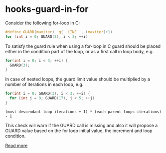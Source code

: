 # hooks-guard-in-for

Consider the following for-loop in C:

```c
#define GUARD(maxiter) _g(__LINE__, (maxiter)+1)
for (int i = 0; GUARD(3), i < 3; ++i)
```

To satisfy the guard rule when using a for-loop in C guard should be 
placed either in the condition part of the loop, or as a first call in loop body, e.g.

```c
for(int i = 0; i < 3; ++i) {
  GUARD(3);
}
```

In case of nested loops, the guard limit value should be 
multiplied by a number of iterations in each loop, e.g.

```c
for(int i = 0; GUARD(3), i < 3; ++i) {
  for (int j = 0; GUARD(17), j < 5; ++j)
}
```

```
(most descendant loop iterations + 1) * (each parent loops iterations) - 1
```

This check will warn if the GUARD call is missing and also it will propose a GUARD value based on the for loop initial value,
the increment and loop condition.

[Read more](https://xrpl-hooks.readme.io/v2.0/docs/loops-and-guarding)
